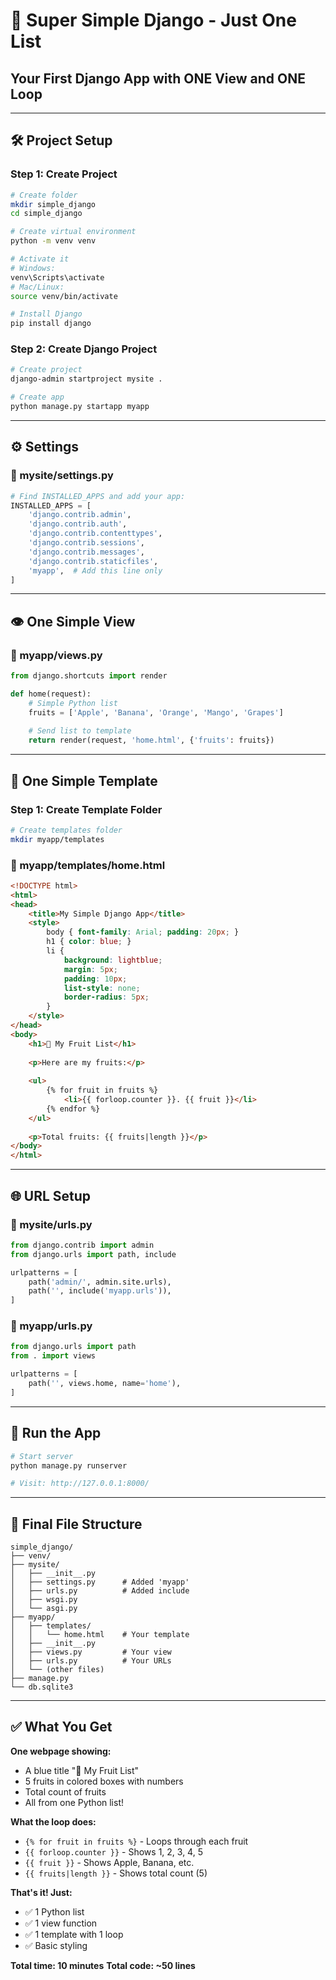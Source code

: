 # 🐍 Super Simple Django - Just One List
## Your First Django App with ONE View and ONE Loop

---

## 🛠️ Project Setup

### Step 1: Create Project
```bash
# Create folder
mkdir simple_django
cd simple_django

# Create virtual environment
python -m venv venv

# Activate it
# Windows:
venv\Scripts\activate
# Mac/Linux:
source venv/bin/activate

# Install Django
pip install django
```

### Step 2: Create Django Project
```bash
# Create project
django-admin startproject mysite .

# Create app
python manage.py startapp myapp
```

---

## ⚙️ Settings

### 📄 mysite/settings.py
```python
# Find INSTALLED_APPS and add your app:
INSTALLED_APPS = [
    'django.contrib.admin',
    'django.contrib.auth',
    'django.contrib.contenttypes',
    'django.contrib.sessions',
    'django.contrib.messages',
    'django.contrib.staticfiles',
    'myapp',  # Add this line only
]
```

---

## 👁️ One Simple View

### 📄 myapp/views.py
```python
from django.shortcuts import render

def home(request):
    # Simple Python list
    fruits = ['Apple', 'Banana', 'Orange', 'Mango', 'Grapes']
    
    # Send list to template
    return render(request, 'home.html', {'fruits': fruits})
```

---

## 📄 One Simple Template

### Step 1: Create Template Folder
```bash
# Create templates folder
mkdir myapp/templates
```

### 📄 myapp/templates/home.html
```html
<!DOCTYPE html>
<html>
<head>
    <title>My Simple Django App</title>
    <style>
        body { font-family: Arial; padding: 20px; }
        h1 { color: blue; }
        li { 
            background: lightblue; 
            margin: 5px; 
            padding: 10px; 
            list-style: none; 
            border-radius: 5px;
        }
    </style>
</head>
<body>
    <h1>🍎 My Fruit List</h1>
    
    <p>Here are my fruits:</p>
    
    <ul>
        {% for fruit in fruits %}
            <li>{{ forloop.counter }}. {{ fruit }}</li>
        {% endfor %}
    </ul>
    
    <p>Total fruits: {{ fruits|length }}</p>
</body>
</html>
```

---

## 🌐 URL Setup

### 📄 mysite/urls.py
```python
from django.contrib import admin
from django.urls import path, include

urlpatterns = [
    path('admin/', admin.site.urls),
    path('', include('myapp.urls')),
]
```

### 📄 myapp/urls.py
```python
from django.urls import path
from . import views

urlpatterns = [
    path('', views.home, name='home'),
]
```

---

## 🚀 Run the App

```bash
# Start server
python manage.py runserver

# Visit: http://127.0.0.1:8000/
```

---

## 📁 Final File Structure

```
simple_django/
├── venv/
├── mysite/
│   ├── __init__.py
│   ├── settings.py      # Added 'myapp'
│   ├── urls.py          # Added include
│   ├── wsgi.py
│   └── asgi.py
├── myapp/
│   ├── templates/
│   │   └── home.html    # Your template
│   ├── __init__.py
│   ├── views.py         # Your view
│   ├── urls.py          # Your URLs
│   └── (other files)
├── manage.py
└── db.sqlite3
```

---

## ✅ What You Get

**One webpage showing:**
- A blue title "🍎 My Fruit List"
- 5 fruits in colored boxes with numbers
- Total count of fruits
- All from one Python list!

**What the loop does:**
- `{% for fruit in fruits %}` - Loops through each fruit
- `{{ forloop.counter }}` - Shows 1, 2, 3, 4, 5
- `{{ fruit }}` - Shows Apple, Banana, etc.
- `{{ fruits|length }}` - Shows total count (5)

**That's it! Just:**
- ✅ 1 Python list
- ✅ 1 view function  
- ✅ 1 template with 1 loop
- ✅ Basic styling

**Total time: 10 minutes**
**Total code: ~50 lines**